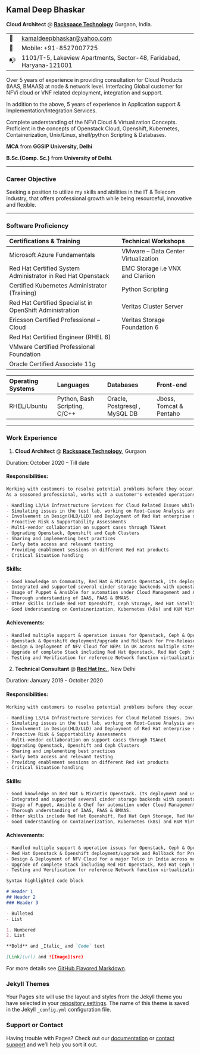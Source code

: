 ## Kamal Deep Bhaskar

**Cloud Architect**
@ **[Rackspace Technology](https://www.rackspace.com/)** Gurgaon, India.

|||
|---|---|
|📧| <kamaldeepbhaskar@yahoo.com> |
|📱| Mobile: +91-8527007725 |
|📭| 1101/T-5, Lakeview Apartments, Sector-48, Faridabad, Haryana-121001 |



Over 5 years of experience in providing consultation for Cloud Products (IAAS, BMAAS) at node & network level. Interfacing Global customer for NFVi cloud or VNF related deployment, integration and support.

In addition to the above, 5 years of experience in Application support & Implementation/Integration Services.

Complete understanding of the NFVi Cloud & Virtualization Concepts.
Proficient in the concepts of Openstack Cloud, Openshift, Kubernetes, Containerization, Unix/Linux, shell/python Scripting & Databases.

**MCA** from **GGSIP University, Delhi**

**B.Sc.(Comp. Sc.)** from **University of Delhi**.

---

### Career Objective

Seeking a position to utilize my skills and abilities in the IT & Telecom Industry, that offers professional growth while being resourceful, innovative and flexible.

---

### Software Proficiency

Certifications & Training | Technical Workshops | 
|:---|:---|
| Microsoft Azure Fundamentals | VMware – Data Center Virtualization | 
| Red Hat Certified System Administrator in Red Hat Openstack | EMC Storage i.e VNX and Clariion | 
| Certified Kubernetes Administrator (Training) | Python Scripting | 
| Red Hat Certified Specialist in OpenShift Administration | Veritas Cluster Server | 
| Ericsson Certified Professional – Cloud | Veritas Storage Foundation 6 |
| Red Hat Certified Engineer (RHEL 6) || 
| VMware Certified Professional Foundation || 
| Oracle Certified Associate 11g || 

Operating Systems | Languages | Databases | Front-end |
|:---|:---|:---|:---| 
| RHEL/Ubuntu | Python, Bash Scripting, C/C++ | Oracle, Postgresql , MySQL DB | Jboss, Tomcat & Pentaho | 

---

### Work Experience
1. **Cloud Architect**
@ **[Rackspace Technology](https://www.rackspace.com/)**, Gurgaon

Duration: October 2020 – Till date

#### Responsibilities:
```markdown
Working with customers to resolve potential problems before they occur, minimizing disruption and freeing them to focus on their key business challenges. 
As a seasoned professional, works with a customer's extended operations team that is driven to get the most out of their Openstack Private cloud solutions.

- Handling L3/L4 Infrastructure Services for Cloud Related Issues while being remote/onsite
- Simulating issues in the test lab, working on Root-Cause Analysis and raising identified bugs towards the development/design team for fix in next release.
- Involvement in Design(HLD/LLD) and Deployment of Red Hat enterprise solutions (Primarily Openstack, Openshift & Ceph or any other cinder backend)
- Proactive Risk & Supportability Assessments
- Multi-vendor collaboration on support cases through TSAnet
- Upgrading Openstack, Openshift and Ceph Clusters
- Sharing and implementing best practices
- Early beta access and relevant testing
- Providing enablement sessions on different Red Hat products
- Critical Situation handling
```
#### Skills:
```markdown
- Good knowledge on Community, Red Hat & Mirantis Openstack, its deployment and usage. Including (nova, neutron, cinder etc.)
- Integrated and supported several cinder storage backends with openstack like FC SAN and Ceph RBD.
- Usage of Puppet & Ansible for automation under Cloud Management and Administration.
- Thorough understanding of IAAS, PAAS & BMAAS.
- Other skills include Red Hat Openshift, Ceph Storage, Red Hat Satellite and Red Hat Virtualization
- Good Understanding on Containerization, Kubernetes (k8s) and KVM Virtualization.
```
#### Achievements:
```markdown
- Handled multiple support & operation issues for Openstack, Ceph & Openshift
- Openstack & Openshift deployment/upgrade and Rollback for Pre-Release versions.
- Design & Deployment of NFV Cloud for NEPs in UK across multiple sites
- Upgrade of complete Stack including Red Hat Openstack, Red Hat Ceph Storage and Red hat Openshift with parallel migration approach
- Testing and Verification for reference Network function virtualization (NFVi) & integration solution with focus on networking.
```

2. **Technical Consultant**
@ **[Red Hat Inc.](https://www.redhat.com/)**, New Delhi

Duration: January 2019 - October 2020

#### Responsibilities:
```markdown
Working with customers to resolve potential problems before they occur, minimizing disruption and freeing them to focus on their key business challenges. As a seasoned professional, works with a customer's extended operations team that is driven to get the most out of their Red Hat enterprise solutions.

- Handling L3/L4 Infrastructure Services for Cloud Related Issues. Involving Emergency Handling and Escalated Cases while being remote/onsite
- Simulating issues in the test lab, working on Root-Cause Analysis and raising identified bugs towards the development/design team for fix in next release.
- Involvement in Design(HLD/LLD) and Deployment of Red Hat enterprise solutions (Primarily Openstack, Openshift & Ceph or any other cinder backend)
- Proactive Risk & Supportability Assessments
- Multi-vendor collaboration on support cases through TSAnet
- Upgrading Openstack, Openshift and Ceph Clusters
- Sharing and implementing best practices
- Early beta access and relevant testing
- Providing enablement sessions on different Red Hat products
- Critical Situation handling
```
#### Skills:
```markdown
- Good knowledge on Red Hat & Mirantis Openstack. Its deployment and usage. Including (nova, neutron, cinder etc.)
- Integrated and supported several cinder storage backends with openstack like FC SAN and Ceph.
- Usage of Puppet, Ansible & Chef for automation under Cloud Management and Administration.
- Thorough understanding of IAAS, PAAS & BMAAS.
- Other skills include Red Hat Openshift, Red Hat Ceph Storage, Red Hat Satellite and Red Hat Virtualization
- Good Understanding on Containerization, Kubernetes (k8s) and KVM Virtualization.
```
#### Achievements:
```markdown
- Handled multiple support & operation issues for Openstack, Ceph & Openshift
- Red Hat Openstack & Openshift deployment/upgrade and Rollback for Pre-Release versions.
- Design & Deployment of NFV Cloud for a major Telco in India across multiple sites
- Upgrade of complete Stack including Red Hat Openstack, Red Hat Ceph Storage and Red Hat Openshift with parallel migration approach
- Testing and Verification for reference Network function virtualization (NFVi) & integration solution with focus on networking.
```

```markdown
Syntax highlighted code block

# Header 1
## Header 2
### Header 3

- Bulleted
- List

1. Numbered
2. List

**Bold** and _Italic_ and `Code` text

[Link](url) and ![Image](src)
```

For more details see [GitHub Flavored Markdown](https://guides.github.com/features/mastering-markdown/).

### Jekyll Themes

Your Pages site will use the layout and styles from the Jekyll theme you have selected in your [repository settings](https://github.com/kamalbhaskar/CV/settings/pages). The name of this theme is saved in the Jekyll `_config.yml` configuration file.

### Support or Contact

Having trouble with Pages? Check out our [documentation](https://docs.github.com/categories/github-pages-basics/) or [contact support](https://support.github.com/contact) and we’ll help you sort it out.


<!---
- 👋 Hi, I’m @kamalbhaskar
- 👀 I’m interested in cloud, virtualization and contanerization
- 🌱 I’m currently learning k8s and openshift
- 💞️ I’m looking to collaborate on openshift and k8s
- 📫 How to reach me ...
--->
<!---
kamalbhaskar/kamalbhaskar is a ✨ special ✨ repository because its `README.md` (this file) appears on your GitHub profile.
You can click the Preview link to take a look at your changes.
--->

